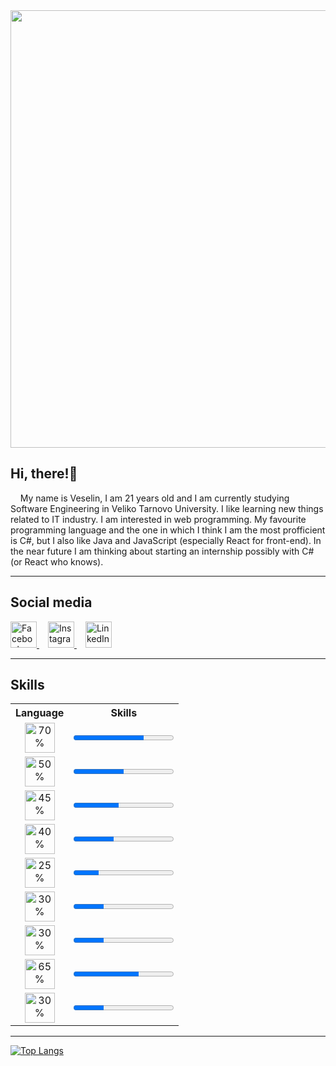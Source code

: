 <div id="header">
  <img src="https://cdn.dribbble.com/users/330915/screenshots/3587000/10_coding_dribbble.gif" style="width: 50em"/>
</div>

<h2>Hi, there!👋</h2>
&nbsp;&nbsp;&nbsp;&nbsp;My name is Veselin, I am 21 years old and I am currently studying Software Engineering in Veliko Tarnovo University. I like learning new things related to IT industry. I am interested in web programming. My favourite programming language and the one in which I think I am the most profficient is C#, but I also like Java and JavaScript (especially React for front-end). In the near future I am thinking about starting an internship possibly with C# (or React who knows).

<hr />

<h2>Social media</h2>
<div>
    <a href="https://www.facebook.com/VeselinDenchev01/">
        <img src="https://img.icons8.com/color/344/facebook-new.png" alt="Facebook" style="width: 3em;">
    </a>
    <a href="https://www.instagram.com/vesko_01/" style="margin-left: 1em">
        <img src="https://img.icons8.com/color/344/instagram-new--v1.png" alt="Instagram" style="width: 3em;">
    </a>
    <a href="https://www.linkedin.com/in/veselin-denchev-855454243/" style="margin-left: 1em">
        <img src="https://img.icons8.com/color/344/linkedin.png" alt="LinkedIn" style="width: 3em;">
    </a>
</div>


<hr />

<h2>Skills</h1>
<div>
    
</div>
<table>
    <tr>
        <th>Language</th>
        <th>Skills</th>
    </tr>
    <tr>
        <td>
            <div align="center">
                <img src="https://softuni.bg/Content/images/university/professions/csharp.svg" alt="70%" style=" height: 3em;"></img>
            </div>
        </td>
        <td>
            <progress value="70" max="100"></progress>
        </td>
    </tr>
    <tr>
        <td>
            <div align="center">
                <img src="https://cdn-icons-png.flaticon.com/512/603/603201.png" alt="50%" style=" height: 3em;"></img>
            </div>
        </td>
        <td>
            <progress value="50" max="100">50%</progress>
        </td>
    </tr>
    <tr>
        <td>
            <div align="center">
                <img src="https://brandslogos.com/wp-content/uploads/images/large/java-logo-1.png" alt="45%" style="height: 3em;"></img>
            </div>
        </td>
        <td>
            <progress value="45" max="100">45%</progress>
        </td>
    </tr>
    <tr>
        <td>
            <div align="center">
                <img src="https://upload.wikimedia.org/wikipedia/commons/thumb/9/99/Unofficial_JavaScript_logo_2.svg/1200px-Unofficial_JavaScript_logo_2.svg.png" alt="40%" style=" height: 3em;"></img>
            </div>
        </td>
        <td>
            <progress value="40" max="100">40%</progress>
        </td>
    </tr>
        <tr>
        <td>
            <div align="center">
                <img src="https://upload.wikimedia.org/wikipedia/commons/thumb/a/a7/React-icon.svg/1200px-React-icon.svg.png" alt="25%" style=" height: 3em;"></img>
            </div>
        </td>
        <td>
            <progress value="25" max="100">25%</progress>
        </td>
    </tr>
    <tr>
        <td>
            <div align="center">
                <img src="https://www.pngmart.com/files/7/PHP-PNG-File.png" alt="30%" style=" height: 3em;"></img>
            </div>
        </td>
        <td>
            <progress value="30" max="100">30%</progress>
        </td>
    </tr>
        <tr>
        <td>
            <div align="center">
                <img src="https://www.pngmart.com/files/7/PHP-PNG-File.png" alt="30%" style=" height: 3em;"></img>
            </div>
        </td>
        <td>
            <progress value="30" max="100">30%</progress>
        </td>
    </tr>
    <tr>
        <td>
            <div align="center">
                <img src="https://camo.githubusercontent.com/acc6cab499f6dea3b6bd246685bedb40fdfa550038b3ac9d94acfcef825998b5/687474703a2f2f7265736f75726365732e7370616365786368696d702e636f6d2f696d616765732f6c6f676f732f48544d4c352e706e67" alt="65%" style=" height: 3em;"></img>
            </div>
        </td>
        <td>
            <progress value="65" max="100">65%</progress>
        </td>
    </tr>
    <tr>
        <td>
            <div align="center">
                <img src="https://upload.wikimedia.org/wikipedia/commons/thumb/d/d5/CSS3_logo_and_wordmark.svg/1200px-CSS3_logo_and_wordmark.svg.png" alt="30%" style="height: 3em;"></img>
            </div>
        </td>
        <td>
            <progress value="30" max="100">30%</progress>
        </td>
    </tr>

</table>

<hr />

[![Top Langs](https://github-readme-stats.vercel.app/api/top-langs/?username=VeselinDenchev)](https://github.com/anuraghazra/github-readme-stats)

<!--
**VeselinDenchev/VeselinDenchev** is a ✨ _special_ ✨ repository because its `README.md` (this file) appears on your GitHub profile.

Here are some ideas to get you started:

- 🔭 I’m currently working on ...
- 🌱 I’m currently learning ...
- 👯 I’m looking to collaborate on ...
- 🤔 I’m looking for help with ...
- 💬 Ask me about ...
- 📫 How to reach me: ...
- 😄 Pronouns: ...
- ⚡ Fun fact: ...
-->

